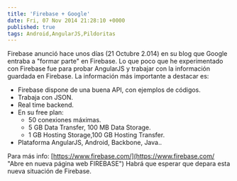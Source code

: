 ```yaml
---
title: 'Firebase + Google'
date: Fri, 07 Nov 2014 21:28:10 +0000
published: true
tags: Android,AngularJS,Pildoritas
---
```


Firebase anunció hace unos días (21 Octubre 2.014) en su blog que Google entraba a "formar parte" en Firebase. Lo que poco que he experimentado con Firebase fue para probar AngularJS y trabajar con la información guardada en Firebase. La información más importante a destacar es:

*   Firebase dispone de una buena API, con ejemplos de códigos.
*   Trabaja con JSON.
*   Real time backend.
*   En su free plan:
    *   50 conexiones máximas.
    *   5 GB Data Transfer, 100 MB Data Storage.
    *   1 GB Hosting Storage,100 GB Hosting Transfer.
*   Plataforma AngularJS, Android, Backbone, Java..

Para más info: [https://www.firebase.com/](https://www.firebase.com/ "Abre en nueva página web FIREBASE") Habrá que esperar que depara esta nueva situación de Firebase.